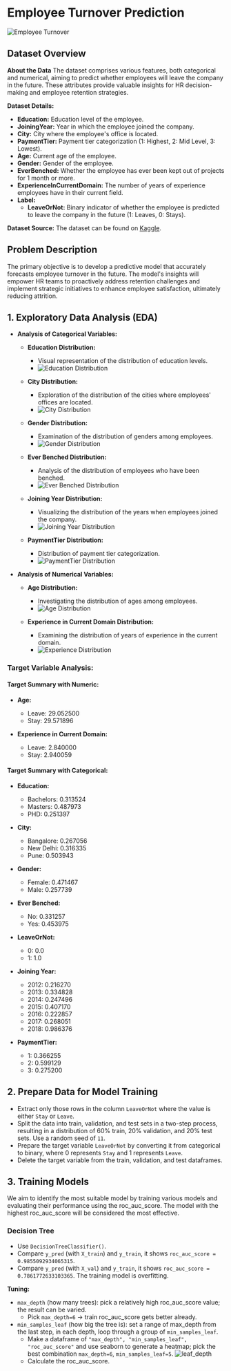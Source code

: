 # Employee Turnover Prediction

![Employee Turnover](/images/turnover.png)

## Dataset Overview

**About the Data**
The dataset comprises various features, both categorical and numerical, aiming to predict whether employees will leave the company in the future. These attributes provide valuable insights for HR decision-making and employee retention strategies.

**Dataset Details:**
- **Education:** Education level of the employee.
- **JoiningYear:** Year in which the employee joined the company.
- **City:** City where the employee's office is located.
- **PaymentTier:** Payment tier categorization (1: Highest, 2: Mid Level, 3: Lowest).
- **Age:** Current age of the employee.
- **Gender:** Gender of the employee.
- **EverBenched:** Whether the employee has ever been kept out of projects for 1 month or more.
- **ExperienceInCurrentDomain:** The number of years of experience employees have in their current field.
- **Label:**
  - **LeaveOrNot:** Binary indicator of whether the employee is predicted to leave the company in the future (1: Leaves, 0: Stays).

**Dataset Source:**
The dataset can be found on [Kaggle](https://www.kaggle.com/datasets/tawfikelmetwally/employee-dataset/data).

## Problem Description

The primary objective is to develop a predictive model that accurately forecasts employee turnover in the future. The model's insights will empower HR teams to proactively address retention challenges and implement strategic initiatives to enhance employee satisfaction, ultimately reducing attrition.

## 1. Exploratory Data Analysis (EDA)

- **Analysis of Categorical Variables:**

    - **Education Distribution:**
        - Visual representation of the distribution of education levels.
        - ![Education Distribution](/images/education.png)

    - **City Distribution:**
        - Exploration of the distribution of the cities where employees' offices are located.
        - ![City Distribution](/images/city.png)

    - **Gender Distribution:**
        - Examination of the distribution of genders among employees.
        - ![Gender Distribution](/images/gender.png)

    - **Ever Benched Distribution:**
        - Analysis of the distribution of employees who have been benched.
        - ![Ever Benched Distribution](/images/everbenched.png)

    - **Joining Year Distribution:**
        - Visualizing the distribution of the years when employees joined the company.
        - ![Joining Year Distribution](/images/year.png)

    - **PaymentTier Distribution:**
        - Distribution of payment tier categorization.
        - ![PaymentTier Distribution](/images/paymenttier.png)
              
- **Analysis of Numerical Variables:**

    - **Age Distribution:**
        - Investigating the distribution of ages among employees.
        - ![Age Distribution](/images/age.png)

    - **Experience in Current Domain Distribution:**
        - Examining the distribution of years of experience in the current domain.
        - ![Experience Distribution](/images/experience.png)

### Target Variable Analysis:

#### Target Summary with Numeric:

- **Age:**
    - Leave: 29.052500
    - Stay: 29.571896

- **Experience in Current Domain:**
    - Leave: 2.840000
    - Stay: 2.940059

#### Target Summary with Categorical:

- **Education:**
    - Bachelors: 0.313524
    - Masters: 0.487973
    - PHD: 0.251397

- **City:**
    - Bangalore: 0.267056
    - New Delhi: 0.316335
    - Pune: 0.503943

- **Gender:**
    - Female: 0.471467
    - Male: 0.257739

- **Ever Benched:**
    - No: 0.331257
    - Yes: 0.453975

- **LeaveOrNot:**
    - 0: 0.0
    - 1: 1.0

- **Joining Year:**
    - 2012: 0.216270
    - 2013: 0.334828
    - 2014: 0.247496
    - 2015: 0.407170
    - 2016: 0.222857
    - 2017: 0.268051
    - 2018: 0.986376

- **PaymentTier:**
    - 1: 0.366255
    - 2: 0.599129
    - 3: 0.275200

## 2. Prepare Data for Model Training

- Extract only those rows in the column `LeaveOrNot` where the value is either `Stay` or `Leave`.
- Split the data into train, validation, and test sets in a two-step process, resulting in a distribution of 60% train, 20% validation, and 20% test sets. Use a random seed of `11`.
- Prepare the target variable `LeaveOrNot` by converting it from categorical to binary, where 0 represents `Stay` and 1 represents `Leave`.
- Delete the target variable from the train, validation, and test dataframes.

## 3. Training Models

We aim to identify the most suitable model by training various models and evaluating their performance using the roc_auc_score. The model with the highest roc_auc_score will be considered the most effective.

### Decision Tree

- Use `DecisionTreeClassifier()`.
- Compare `y_pred` (with `X_train`) and `y_train`, it shows `roc_auc_score = 0.9855092934065315`.
- Compare `y_pred` (with `X_val`) and `y_train`, it shows `roc_auc_score = 0.7861772633103365`. The training model is overfitting.

**Tuning:**
- `max_depth` (how many trees): pick a relatively high roc_auc_score value; the result can be varied.
  - Pick `max_depth=6` -> train roc_auc_score gets better already.
- `min_samples_leaf` (how big the tree is): set a range of max_depth from the last step, in each depth, loop through a group of `min_samples_leaf`.
  - Make a dataframe of `"max_depth", "min_samples_leaf", "roc_auc_score"` and use seaborn to generate a heatmap; pick the best combination `max_depth=6`, `min_samples_leaf=5`.
  ![leaf_depth](leaf_depth.png)
  - Calculate the roc_auc_score.
